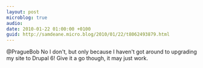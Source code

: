 ```yaml
---
layout: post
microblog: true
audio: 
date: 2010-01-22 01:00:00 +0100
guid: http://samdeane.micro.blog/2010/01/22/t8062493879.html
---
```

@PragueBob No I don't, but only because I haven't got around to upgrading my site to Drupal 6! Give it a go though, it may just work.
